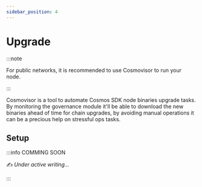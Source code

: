 ```yaml
---
sidebar_position: 4
---
```


# Upgrade

:::note

For public networks, it is recommended to use Cosmovisor to run your node.

:::

Cosmovisor is a tool to automate Cosmos SDK node binaries upgrade tasks. By monitoring the governance module it'll be able to download the new binaries ahead of time for chain upgrades, by avoiding manual operations it can be a precious help on stressful ops tasks.

## Setup

:::info COMMING SOON

✍️ _Under active writing..._

:::

